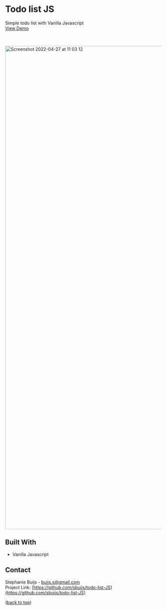 <div id="top"></div>


<h1 align="left">Todo list JS</h1>
  <p align="left">
Simple todo list with Vanilla Javascript<br/>
       <a href="https://sbuijs.github.io/todo-list-JS/">View Demo</a>
  </p>
</div>
<br/>
<br/>
<img width="1552" alt="Screenshot 2022-04-27 at 11 03 12" src="https://user-images.githubusercontent.com/1607627/165482745-3e395a9b-5e32-4cae-bd9b-54036ef5ebf0.png">

## Built With
- Vanilla Javascript


## Contact

Stephanie Buijs - buijs.s@gmail.com<br/>
Project Link: [https://github.com/sbuijs/todo-list-JS](https://github.com/sbuijs/todo-list-JS)<br/>



<p align="left">(<a href="#top">back to top</a>)</p>

